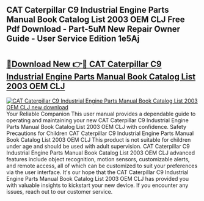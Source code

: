 ## CAT Caterpillar C9 Industrial Engine Parts Manual Book Catalog List 2003 OEM CLJ Free Pdf Download - Part-5uM New Repair Owner Guide - User Service Edition 1e5Aj

# <h2><a href="http://bc67983.oget.top/?id=CAT+Caterpillar+C9+Industrial+Engine+Parts+Manual+Book+Catalog+List+2003+OEM+CLJ">🔗Download New 👉🔴 CAT Caterpillar C9 Industrial Engine Parts Manual Book Catalog List 2003 OEM CLJ</a></h2>

[![CAT Caterpillar C9 Industrial Engine Parts Manual Book Catalog List 2003 OEM CLJ new download](https://i.imgur.com/5g1atiW.png)](http://bc67983.oget.top/?id=CAT+Caterpillar+C9+Industrial+Engine+Parts+Manual+Book+Catalog+List+2003+OEM+CLJ)
Your Reliable Companion This user manual provides a dependable guide to operating and maintaining your new CAT Caterpillar C9 Industrial Engine Parts Manual Book Catalog List 2003 OEM CLJ with confidence. Safety Precautions for Children CAT Caterpillar C9 Industrial Engine Parts Manual Book Catalog List 2003 OEM CLJ This product is not suitable for children under age and should be used with adult supervision. CAT Caterpillar C9 Industrial Engine Parts Manual Book Catalog List 2003 OEM CLJ advanced features include object recognition, motion sensors, customizable alerts, and remote access, all of which can be customized to suit your preferences via the user interface. It's our hope that the CAT Caterpillar C9 Industrial Engine Parts Manual Book Catalog List 2003 OEM CLJ has provided you with valuable insights to kickstart your new device. If you encounter any issues, reach out to our customer service.
